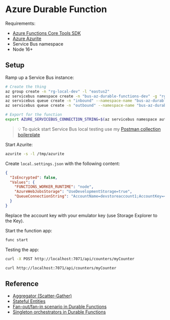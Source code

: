 # Azure Durable Function

Requirements:

- [Azure Functions Core Tools SDK](https://github.com/Azure/azure-functions-core-tools)
- [Azure Azurite](https://github.com/Azure/Azurite)
- Service Bus namespace
- Node 16+

## Setup

Ramp up a Service Bus instance:

```sh
# Create the thing
az group create -n "rg-local-dev" -l "eastus2"
az servicebus namespace create -n "bus-az-durable-functions-dev" -g "rg-local-dev" -l "eastus2" --sku "Basic"
az servicebus queue create -n "inbound" --namespace-name "bus-az-durable-functions-dev" -g "rg-local-dev" --enable-partitioning
az servicebus queue create -n "outbound" --namespace-name "bus-az-durable-functions-dev" -g "rg-local-dev" --enable-partitioning

# Export for the function
export AZURE_SERVICEBUS_CONNECTION_STRING=$(az servicebus namespace authorization-rule keys list -g "rg-local-dev" --namespace-name "bus-az-durable-functions-dev" --name "RootManageSharedAccessKey" --query "primaryConnectionString" -o tsv)
```

> 💡 To quick start Service Bus local testing use my [Postman collection boilerplate](https://github.com/epomatti/servicebus-postman-collection)

Start Azurite:

```sh
azurite -s -l /tmp/azurite
```

Create `local.settings.json` with the following content:

```json
{
  "IsEncrypted": false,
  "Values": {
    "FUNCTIONS_WORKER_RUNTIME": "node",
    "AzureWebJobsStorage": "UseDevelopmentStorage=true",
    "QueueConnectionString": "AccountName=devstoreaccount1;AccountKey=<<<ACCOUNT_KEY>>>;DefaultEndpointsProtocol=http;BlobEndpoint=http://127.0.0.1:10000/devstoreaccount1;QueueEndpoint=http://127.0.0.1:10001/devstoreaccount1;TableEndpoint=http://127.0.0.1:10002/devstoreaccount1;"
  }
}
```

Replace the account key with your emulator key (use Storage Explorer to the Key).

Start the function app:

```sh
func start
```

Testing the app:

```sh
curl -X POST http://localhost:7071/api/counters/myCounter

curl http://localhost:7071/api/counters/myCounter
```

## Reference

- [Aggregator (Scatter-Gather)](https://learn.microsoft.com/en-us/azure/azure-functions/durable/durable-functions-overview?tabs=javascript#aggregator)
- [Stateful Entities](https://learn.microsoft.com/en-us/azure/azure-functions/durable/durable-functions-entities?tabs=csharp)
- [Fan-out/fan-in scenario in Durable Functions](https://learn.microsoft.com/en-us/azure/azure-functions/durable/durable-functions-cloud-backup?tabs=javascript)
- [Singleton orchestrators in Durable Functions](https://learn.microsoft.com/en-us/azure/azure-functions/durable/durable-functions-singletons?tabs=javascript)
